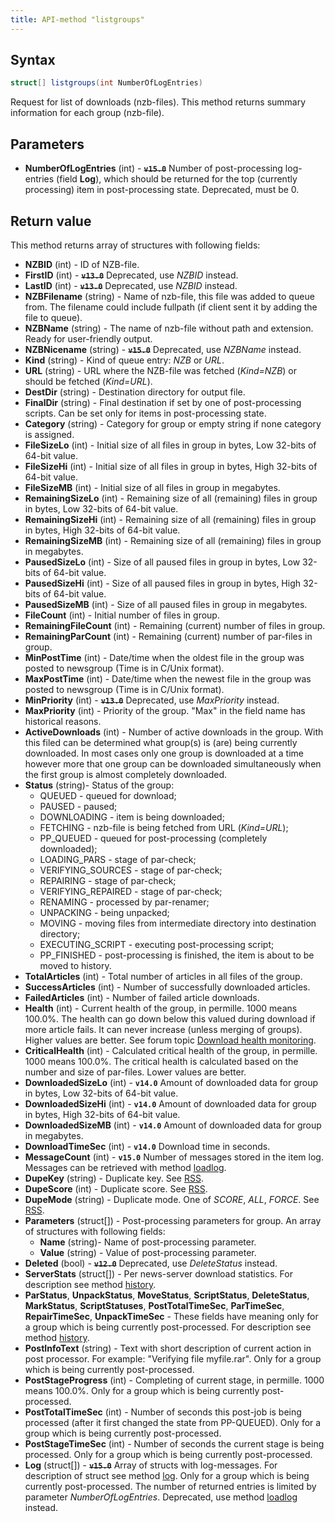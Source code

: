 ```yaml
---
title: API-method "listgroups"
---
```

## Syntax
```C#
struct[] listgroups(int NumberOfLogEntries) 
```
Request for list of downloads (nzb-files).
This method returns summary information for each group (nzb-file).

## Parameters
* **NumberOfLogEntries** (int) - **~~`v15.0`~~** Number of post-processing log-entries (field **Log**), which should be returned for the top (currently processing) item in post-processing state. Deprecated, must be 0.

## Return value
This method returns array of structures with following fields:
- **NZBID** (int) - ID of NZB-file.
- **FirstID** (int) - **~~`v13.0`~~** Deprecated, use *NZBID* instead.
- **LastID** (int) - **~~`v13.0`~~** Deprecated, use *NZBID* instead.
- **NZBFilename** (string) - Name of nzb-file, this file was added to queue from. The filename could include fullpath (if client sent it by adding the file to queue).
- **NZBName** (string) - The name of nzb-file without path and extension. Ready for user-friendly output.
- **NZBNicename** (string) - **~~`v15.0`~~** Deprecated, use *NZBName* instead.
- **Kind** (string) - Kind of queue entry: *NZB* or *URL*.
- **URL** (string) - URL where the NZB-file was fetched (*Kind=NZB*) or should be fetched (*Kind=URL*).
- **DestDir** (string) - Destination directory for output file.
- **FinalDir** (string) - Final destination if set by one of post-processing scripts. Can be set only for items in post-processing state.
- **Category** (string) - Category for group or empty string if none category is assigned.
- **FileSizeLo** (int) - Initial size of all files in group in bytes, Low 32-bits of 64-bit value.
- **FileSizeHi** (int) - Initial size of all files in group in bytes, High 32-bits of 64-bit value.
- **FileSizeMB** (int) - Initial size of all files in group in megabytes.
- **RemainingSizeLo** (int) - Remaining size of all (remaining) files in group in bytes, Low 32-bits of 64-bit value.
- **RemainingSizeHi** (int) - Remaining size of all (remaining) files in group in bytes, High 32-bits of 64-bit value.
- **RemainingSizeMB** (int) - Remaining size of all (remaining) files in group in megabytes.
- **PausedSizeLo** (int) - Size of all paused files in group in bytes, Low 32-bits of 64-bit value.
- **PausedSizeHi** (int) - Size of all paused files in group in bytes, High 32-bits of 64-bit value.
- **PausedSizeMB** (int) - Size of all paused files in group in megabytes.
- **FileCount** (int) - Initial number of files in group.
- **RemainingFileCount** (int) - Remaining (current) number of files in group.
- **RemainingParCount** (int) - Remaining (current) number of par-files in group.
- **MinPostTime** (int) - Date/time when the oldest file in the group was posted to newsgroup (Time is in C/Unix format).
- **MaxPostTime** (int) - Date/time when the newest file in the group was posted to newsgroup (Time is in C/Unix format).
- **MinPriority** (int) - **~~`v13.0`~~** Deprecated, use *MaxPriority* instead.
- **MaxPriority** (int) - Priority of the group. "Max" in the field name has historical reasons.
- **ActiveDownloads** (int) - Number of active downloads in the group. With this filed can be determined what group(s) is (are) being currently downloaded. In most cases only one group is downloaded at a time however more that one group can be downloaded simultaneously when the first group is almost completely downloaded.
- **Status** (string)- Status of the group:
  - QUEUED - queued for download;
  - PAUSED - paused;
  - DOWNLOADING - item is being downloaded;
  - FETCHING - nzb-file is being fetched from URL (*Kind=URL*);
  - PP_QUEUED - queued for post-processing (completely downloaded);
  - LOADING_PARS - stage of par-check;
  - VERIFYING_SOURCES - stage of par-check;
  - REPAIRING - stage of par-check;
  - VERIFYING_REPAIRED - stage of par-check;
  - RENAMING - processed by par-renamer;
  - UNPACKING - being unpacked;
  - MOVING - moving files from intermediate directory into destination directory;
  - EXECUTING_SCRIPT - executing post-processing script;
  - PP_FINISHED - post-processing is finished, the item is about to be moved to history.
- **TotalArticles** (int) - Total number of articles in all files of the group.
- **SuccessArticles** (int) - Number of successfully downloaded articles.
- **FailedArticles** (int) - Number of failed article downloads.
- **Health** (int) - Current health of the group, in permille. 1000 means 100.0%. The health can go down below this valued during download if more article fails. It can never increase (unless merging of groups). Higher values are better. See forum topic [Download health monitoring](/forum/viewtopic.php?f=3&t=886).
- **CriticalHealth** (int) - Calculated critical health of the group, in permille. 1000 means 100.0%. The critical health is calculated based on the number and size of par-files. Lower values are better.
- **DownloadedSizeLo** (int) - **`v14.0`** Amount of downloaded data for group in bytes, Low 32-bits of 64-bit value.
- **DownloadedSizeHi** (int) - **`v14.0`** Amount of downloaded data for group in bytes, High 32-bits of 64-bit value.
- **DownloadedSizeMB** (int) - **`v14.0`** Amount of downloaded data for group in megabytes.
- **DownloadTimeSec** (int) - **`v14.0`** Download time in seconds.
- **MessageCount** (int) - **`v15.0`** Number of messages stored in the item log. Messages can be retrieved with method [loadlog](loadlog).
- **DupeKey** (string) - Duplicate key. See [RSS](RSS).
- **DupeScore** (int) - Duplicate score. See [RSS](RSS).
- **DupeMode** (string) - Duplicate mode. One of *SCORE*, *ALL*, *FORCE*. See [RSS](RSS).
- **Parameters** (struct[]) - Post-processing parameters for group. An array of structures with following fields:
   - **Name** (string)- Name of post-processing parameter.
   - **Value** (string) - Value of post-processing parameter.
- **Deleted** (bool) - **~~`v12.0`~~** Deprecated, use *DeleteStatus* instead.
- **ServerStats** (struct[]) - Per news-server download statistics. For description see method [history](history).
- **ParStatus**, **UnpackStatus**, **MoveStatus**, **ScriptStatus**, **DeleteStatus**, **MarkStatus**, **ScriptStatuses**, **PostTotalTimeSec**, **ParTimeSec**, **RepairTimeSec**, **UnpackTimeSec** - These fields have meaning only for a group which is being currently post-processed. For description see method [history](history).
- **PostInfoText** (string) - Text with short description of current action in post processor. For example: "Verifying file myfile.rar". Only for a group which is being currently post-processed. 
- **PostStageProgress** (int) - Completing of current stage, in permille. 1000 means 100.0%. Only for a group which is being currently post-processed.
- **PostTotalTimeSec** (int) - Number of seconds this post-job is being processed (after it first changed the state from PP-QUEUED). Only for a group which is being currently post-processed.
- **PostStageTimeSec** (int) - Number of seconds the current stage is being processed. Only for a group which is being currently post-processed.
- **Log** (struct[]) - **~~`v15.0`~~** Array of structs with log-messages. For description of struct see method [log](log). Only for a group which is being currently post-processed. The number of returned entries is limited by parameter *NumberOfLogEntries*. Deprecated, use method [loadlog](loadlog) instead.
